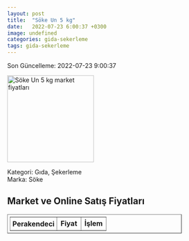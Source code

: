 ```yaml
---
layout: post
title:  "Söke Un 5 kg"
date:   2022-07-23 6:00:37 +0300
image: undefined
categories: gida-sekerleme
tags: gida-sekerleme
---
```


Son Güncelleme: 2022-07-23 9:00:37

<img src="undefined" width="200" alt="Söke Un 5 kg market fiyatları" />

Kategori: Gıda, Şekerleme
<br />
Marka: Söke

<h2>Market ve Online Satış Fiyatları</h2>

<table border="1" style="padding: 5px;width:80%;">
  <tr>
    <td style="padding: 5px;"><strong>Perakendeci</strong></td>
    <td><strong>Fiyat</strong></td>
    <td><strong>İşlem</strong></td>
  </tr>
  
</table>
